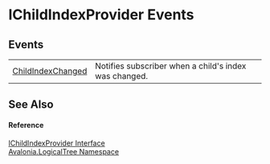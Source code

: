 # IChildIndexProvider Events




## Events
<table>
<tr>
<td><a href="E_Avalonia_LogicalTree_IChildIndexProvider_ChildIndexChanged">ChildIndexChanged</a></td>
<td>Notifies subscriber when a child's index was changed.</td>
</tr>
</table>

## See Also


#### Reference
<a href="T_Avalonia_LogicalTree_IChildIndexProvider">IChildIndexProvider Interface</a>  
<a href="N_Avalonia_LogicalTree">Avalonia.LogicalTree Namespace</a>  

